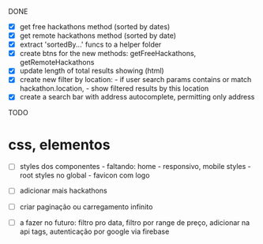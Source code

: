 DONE

- [x] get free hackathons method (sorted by dates)
- [x] get remote hackathons method (sorted by date)
- [x] extract 'sortedBy...' funcs to a helper folder 
- [x] create btns for the new methods: getFreeHackathons, getRemoteHackathons
- [x] update length of total results showing (html)
- [x] create new filter by location:
      - if user search params contains or match hackathon.location,
      - show filtered results by this location
- [x] create a search bar with address autocomplete, permitting only address

TODO

# css, elementos

- [ ] styles dos componentes
      - faltando: home
      - responsivo, mobile styles
      - root styles no global
      - favicon com logo
- [ ] adicionar mais hackathons
- [ ] criar paginação ou carregamento infinito
- [ ] a fazer no futuro: 
      filtro pro data, filtro por range de preço, adicionar na api tags, autenticação por google via firebase






